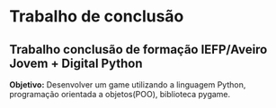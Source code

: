 # Trabalho de conclusão
 ## Trabalho conclusão de formação IEFP/Aveiro Jovem + Digital Python
 **Objetivo:** Desenvolver um game utilizando a linguagem Python, programação orientada a objetos(POO), biblioteca pygame. 
